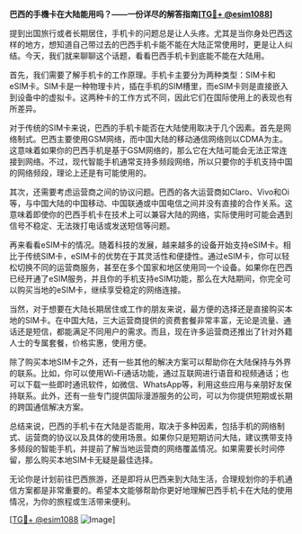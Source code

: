 **巴西的手機卡在大陆能用吗？——一份详尽的解答指南[[TG💪+ @esim1088](https://t.me/s/esim1088)]**

提到出国旅行或者长期居住，手机卡的问题总是让人头疼。尤其是当你身处巴西这样的地方，想知道自己带过去的巴西手机卡能不能在大陆正常使用时，更是让人纠结。今天，我们就来聊聊这个话题，看看巴西手机卡到底能不能在大陆用。

首先，我们需要了解手机卡的工作原理。手机卡主要分为两种类型：SIM卡和eSIM卡。SIM卡是一种物理卡片，插在手机的SIM槽里，而eSIM卡则是直接嵌入到设备中的虚拟卡。这两种卡的工作方式不同，因此它们在国际使用上的表现也有所差异。

对于传统的SIM卡来说，巴西的手机卡能否在大陆使用取决于几个因素。首先是网络制式。巴西主要使用GSM网络，而中国大陆的移动通信网络则以CDMA为主。这意味着如果你的巴西手机是基于GSM网络的，那么它在大陆可能会无法正常连接到网络。不过，现代智能手机通常支持多频段网络，所以只要你的手机支持中国的网络频段，理论上还是有可能使用的。

其次，还需要考虑运营商之间的协议问题。巴西的各大运营商如Claro、Vivo和Oi等，与中国大陆的中国移动、中国联通或中国电信之间并没有直接的合作关系。这意味着即使你的巴西手机卡在技术上可以兼容大陆的网络，实际使用时可能会遇到信号不稳定、无法拨打电话或发送短信等问题。

再来看看eSIM卡的情况。随着科技的发展，越来越多的设备开始支持eSIM卡。相比于传统SIM卡，eSIM卡的优势在于其灵活性和便捷性。通过eSIM卡，你可以轻松切换不同的运营商服务，甚至在多个国家和地区使用同一个设备。如果你在巴西已经开通了eSIM服务，并且你的手机支持eSIM功能，那么在大陆期间，你完全可以购买当地的eSIM卡，继续享受稳定的网络连接。

当然，对于想要在大陆长期居住或工作的朋友来说，最方便的选择还是直接购买本地的SIM卡。在中国大陆，三大运营商提供的资费套餐非常丰富，无论是流量、通话还是短信，都能满足不同用户的需求。而且，现在许多运营商还推出了针对外籍人士的专属套餐，价格实惠，使用方便。

除了购买本地SIM卡之外，还有一些其他的解决方案可以帮助你在大陆保持与外界的联系。比如，你可以使用Wi-Fi通话功能，通过互联网进行语音和视频通话；也可以下载一些即时通讯软件，如微信、WhatsApp等，利用这些应用与亲朋好友保持联系。此外，还有一些专门提供国际漫游服务的公司，可以为你提供短期或长期的跨国通信解决方案。

总结来说，巴西的手机卡在大陆是否能用，取决于多种因素，包括手机的网络制式、运营商的协议以及具体的使用场景。如果你只是短期访问大陆，建议携带支持多频段的智能手机，并提前了解当地运营商的网络覆盖情况。如果需要长时间停留，那么购买本地SIM卡无疑是最佳选择。

无论你是计划前往巴西旅游，还是即将从巴西来到大陆生活，合理规划你的手机通信方案都是非常重要的。希望本文能够帮助你更好地理解巴西手机卡在大陆的使用情况，为你的旅程或生活带来便利。

[[TG💪+ @esim1088](https://t.me/s/esim1088) ![Image](https://i.postimg.cc/4NQfJmqS/Snipaste-2025-05-13-00-14-12.png)]